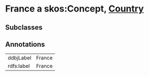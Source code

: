 # France a skos:Concept, [Country](/0.1/Country)

## Subclasses

## Annotations

|||
|-----|-----|
|ddbjLabel|France|
|rdfs:label|France|

